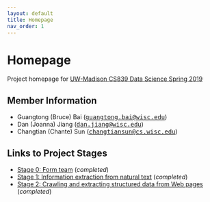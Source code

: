 ```yaml
---
layout: default
title: Homepage
nav_order: 1
---
```


# Homepage

Project homepage for [UW-Madison CS839 Data Science Spring 2019](https://sites.google.com/site/anhaidgroup/courses/cs-838-spring-2019)

## Member Information

+ Guangtong (Bruce) Bai (<tt>[guangtong.bai@wisc.edu](mailto:guangtong.bai@wisc.edu)</tt>)
+ Dan (Joanna) Jiang (<tt>[dan.jiang@wisc.edu](mailto:dan.jiang@wisc.edu)</tt>)
+ Changtian (Chante) Sun (<tt>[changtiansun@cs.wisc.edu](mailto:changtiansun@cs.wisc.edu)</tt>)

## Links to Project Stages

+ [Stage 0: Form team]() (*completed*)
+ [Stage 1: Information extraction from natural text](https://gtbai.github.io/CS839-Data-Science/stage1) (*completed*)
+ [Stage 2: Crawling and extracting structured data from Web pages](https://gtbai.github.io/CS839-Data-Science/stage2) (*completed*)

